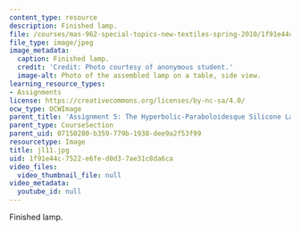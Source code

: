```yaml
---
content_type: resource
description: Finished lamp.
file: /courses/mas-962-special-topics-new-textiles-spring-2010/1f91e44c7522e6fed0d37ae31c8da6ca_jl11.jpg
file_type: image/jpeg
image_metadata:
  caption: Finished lamp.
  credit: 'Credit: Photo courtesy of anonymous student.'
  image-alt: Photo of the assembled lamp on a table, side view.
learning_resource_types:
- Assignments
license: https://creativecommons.org/licenses/by-nc-sa/4.0/
ocw_type: OCWImage
parent_title: 'Assignment 5: The Hyperbolic-Paraboloidesque Silicone Lamp'
parent_type: CourseSection
parent_uid: 07150280-b359-779b-1938-dee9a2f53f99
resourcetype: Image
title: jl11.jpg
uid: 1f91e44c-7522-e6fe-d0d3-7ae31c8da6ca
video_files:
  video_thumbnail_file: null
video_metadata:
  youtube_id: null
---
```

Finished lamp.